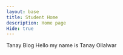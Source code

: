 ```yaml
---
layout: base
title: Student Home
description: Home page 
Hide: true
---
```

Tanay Blog
Hello my name is Tanay Ollalwar